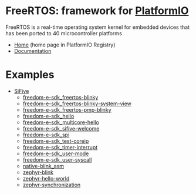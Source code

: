 
# FreeRTOS: framework for [PlatformIO](https://platformio.org)

FreeRTOS is a real-time operating system kernel for embedded devices that has been ported to 40 microcontroller platforms

* [Home](https://platformio.org/frameworks/freertos) (home page in PlatformIO Registry)
* [Documentation](https://docs.platformio.org/page/frameworks/freertos.html)

# Examples

- [SiFive](https://github.com/platformio/platform-sifive)
  * [freedom-e-sdk_freertos-blinky](https://github.com/platformio/platform-sifive/tree/master/examples/freedom-e-sdk_freertos-blinky)
  * [freedom-e-sdk_freertos-blinky-system-view](https://github.com/platformio/platform-sifive/tree/master/examples/freedom-e-sdk_freertos-blinky-system-view)
  * [freedom-e-sdk_freertos-pmp-blinky](https://github.com/platformio/platform-sifive/tree/master/examples/freedom-e-sdk_freertos-pmp-blinky)
  * [freedom-e-sdk_hello](https://github.com/platformio/platform-sifive/tree/master/examples/freedom-e-sdk_hello)
  * [freedom-e-sdk_multicore-hello](https://github.com/platformio/platform-sifive/tree/master/examples/freedom-e-sdk_multicore-hello)
  * [freedom-e-sdk_sifive-welcome](https://github.com/platformio/platform-sifive/tree/master/examples/freedom-e-sdk_sifive-welcome)
  * [freedom-e-sdk_spi](https://github.com/platformio/platform-sifive/tree/master/examples/freedom-e-sdk_spi)
  * [freedom-e-sdk_test-coreip](https://github.com/platformio/platform-sifive/tree/master/examples/freedom-e-sdk_test-coreip)
  * [freedom-e-sdk_timer-interrupt](https://github.com/platformio/platform-sifive/tree/master/examples/freedom-e-sdk_timer-interrupt)
  * [freedom-e-sdk_user-mode](https://github.com/platformio/platform-sifive/tree/master/examples/freedom-e-sdk_user-mode)
  * [freedom-e-sdk_user-syscall](https://github.com/platformio/platform-sifive/tree/master/examples/freedom-e-sdk_user-syscall)
  * [native-blink_asm](https://github.com/platformio/platform-sifive/tree/master/examples/native-blink_asm)
  * [zephyr-blink](https://github.com/platformio/platform-sifive/tree/master/examples/zephyr-blink)
  * [zephyr-hello-world](https://github.com/platformio/platform-sifive/tree/master/examples/zephyr-hello-world)
  * [zephyr-synchronization](https://github.com/platformio/platform-sifive/tree/master/examples/zephyr-synchronization)

